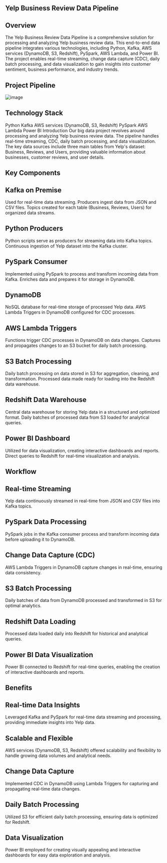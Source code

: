 ## Yelp Business Review Data Pipeline

## Overview

The Yelp Business Review Data Pipeline is a comprehensive solution for processing and analyzing Yelp business review data. This end-to-end data pipeline integrates various technologies, including Python, Kafka, AWS services (DynamoDB, S3, Redshift), PySpark, AWS Lambda, and Power BI. The project enables real-time streaming, change data capture (CDC), daily batch processing, and data visualization to gain insights into customer sentiment, business performance, and industry trends.

##   Project Pipeline
![image](https://github.com/YMMSSH/Business_Reviews_Pipeline/assets/55538499/e8ebb426-2fca-4f7c-a8f0-e97696c5463f)


## Technology Stack

Python
Kafka
AWS services (DynamoDB, S3, Redshift)
PySpark
AWS Lambda
Power BI
Introduction
Our big data project revolves around processing and analyzing Yelp business review data. The pipeline handles real-time streaming, CDC, daily batch processing, and data visualization. The key data sources include three main tables from Yelp's dataset: Business, Reviews, and Users, providing valuable information about businesses, customer reviews, and user details.

## Key Components

## Kafka on Premise

Used for real-time data streaming.
Producers ingest data from JSON and CSV files.
Topics created for each table (Business, Reviews, Users) for organized data streams.

## Python Producers

Python scripts serve as producers for streaming data into Kafka topics.
Continuous ingestion of Yelp dataset into the Kafka cluster.

## PySpark Consumer

Implemented using PySpark to process and transform incoming data from Kafka.
Enriches data and prepares it for storage in DynamoDB.

## DynamoDB

NoSQL database for real-time storage of processed Yelp data.
AWS Lambda Triggers in DynamoDB configured for CDC processes.

## AWS Lambda Triggers

Functions trigger CDC processes in DynamoDB on data changes.
Captures and propagates changes to an S3 bucket for daily batch processing.

## S3 Batch Processing

Daily batch processing on data stored in S3 for aggregation, cleaning, and transformation.
Processed data made ready for loading into the Redshift data warehouse.

## Redshift Data Warehouse

Central data warehouse for storing Yelp data in a structured and optimized format.
Daily batches of processed data from S3 loaded for analytical queries.

## Power BI Dashboard

Utilized for data visualization, creating interactive dashboards and reports.
Direct queries to Redshift for real-time visualization and analysis.

## Workflow

## Real-time Streaming

Yelp data continuously streamed in real-time from JSON and CSV files into Kafka topics.

## PySpark Data Processing

PySpark jobs in the Kafka consumer process and transform incoming data before uploading it to DynamoDB.

## Change Data Capture (CDC)

AWS Lambda Triggers in DynamoDB capture changes in real-time, ensuring data consistency.

## S3 Batch Processing

Daily batches of data from DynamoDB processed and transformed in S3 for optimal analytics.

## Redshift Data Loading

Processed data loaded daily into Redshift for historical and analytical queries.

## Power BI Data Visualization

Power BI connected to Redshift for real-time queries, enabling the creation of interactive dashboards and reports.

## Benefits

## Real-time Data Insights

Leveraged Kafka and PySpark for real-time data streaming and processing, providing immediate insights into Yelp data.

## Scalable and Flexible

AWS services (DynamoDB, S3, Redshift) offered scalability and flexibility to handle growing data volumes and analytical needs.

## Change Data Capture

Implemented CDC in DynamoDB using Lambda Triggers for capturing and propagating real-time data changes.

## Daily Batch Processing

Utilized S3 for efficient daily batch processing, ensuring data is optimized for Redshift.

## Data Visualization

Power BI employed for creating visually appealing and interactive dashboards for easy data exploration and analysis.

